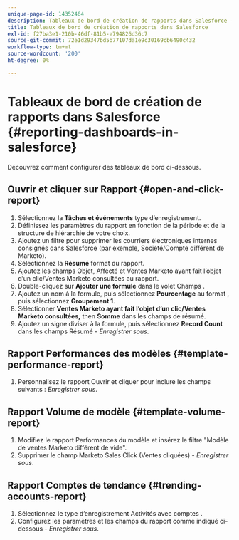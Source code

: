 ```yaml
---
unique-page-id: 14352464
description: Tableaux de bord de création de rapports dans Salesforce - Documents Marketo - Documentation du produit
title: Tableaux de bord de création de rapports dans Salesforce
exl-id: f27ba3e1-210b-46df-81b5-e794826d36c7
source-git-commit: 72e1d29347bd5b77107da1e9c30169cb6490c432
workflow-type: tm+mt
source-wordcount: '200'
ht-degree: 0%

---
```


# Tableaux de bord de création de rapports dans Salesforce {#reporting-dashboards-in-salesforce}

Découvrez comment configurer des tableaux de bord ci-dessous.

## Ouvrir et cliquer sur Rapport {#open-and-click-report}

1. Sélectionnez la **Tâches et événements** type d’enregistrement.
1. Définissez les paramètres du rapport en fonction de la période et de la structure de hiérarchie de votre choix.
1. Ajoutez un filtre pour supprimer les courriers électroniques internes consignés dans Salesforce (par exemple, Société/Compte différent de Marketo).
1. Sélectionnez la **Résumé** format du rapport.
1. Ajoutez les champs Objet, Affecté et Ventes Marketo ayant fait l’objet d’un clic/Ventes Marketo consultées au rapport.
1. Double-cliquez sur **Ajouter une formule** dans le volet Champs .
1. Ajoutez un nom à la formule, puis sélectionnez **Pourcentage** au format , puis sélectionnez **Groupement 1**.
1. Sélectionner **Ventes Marketo ayant fait l’objet d’un clic/Ventes Marketo consultées,** then **Somme** dans les champs de résumé.
1. Ajoutez un signe diviser à la formule, puis sélectionnez **Record Count** dans les champs Résumé - _Enregistrer sous_.

## Rapport Performances des modèles {#template-performance-report}

1. Personnalisez le rapport Ouvrir et cliquer pour inclure les champs suivants : _Enregistrer sous_.

## Rapport Volume de modèle {#template-volume-report}

1. Modifiez le rapport Performances du modèle et insérez le filtre &quot;Modèle de ventes Marketo différent de vide&quot;.
1. Supprimer le champ Marketo Sales Click (Ventes cliquées) - _Enregistrer sous_.

## Rapport Comptes de tendance {#trending-accounts-report}

1. Sélectionnez le type d’enregistrement Activités avec comptes .
1. Configurez les paramètres et les champs du rapport comme indiqué ci-dessous - _Enregistrer sous_.
